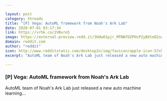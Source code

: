 ```yaml
---

layout: post
category: threads
title: "[P] Vega: AutoML framework from Noah's Ark Lab"
date: 2020-07-01 03:17:34
link: https://vrhk.co/2VBvro5
image: https://external-preview.redd.it/3HdwO1pjr_MTNW7DZPHcP2yBXteD2sw48Mv0KfHAU20.jpg?width=400&height=209.42408377&auto=webp&crop=400:209.42408377,smart&s=cb961aa64165e1c2eae3df260a6a32a07e9d16c1
domain: reddit.com
author: "reddit"
icon: http://www.redditstatic.com/desktop2x/img/favicon/apple-icon-57x57.png
excerpt: "AutoML team of Noah's Ark Lab just released a new auto machine learning..."

---
```


### [P] Vega: AutoML framework from Noah's Ark Lab

AutoML team of Noah's Ark Lab just released a new auto machine learning...